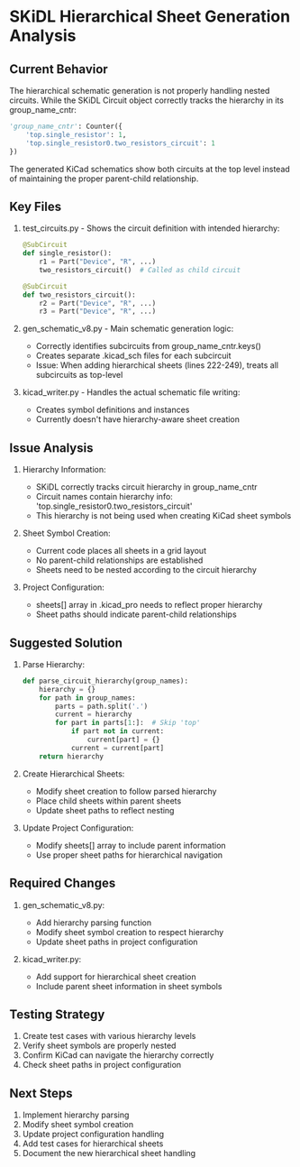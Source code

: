 # SKiDL Hierarchical Sheet Generation Analysis

## Current Behavior

The hierarchical schematic generation is not properly handling nested circuits. While the SKiDL Circuit object correctly tracks the hierarchy in its group_name_cntr:

```python
'group_name_cntr': Counter({
    'top.single_resistor': 1,
    'top.single_resistor0.two_resistors_circuit': 1
})
```

The generated KiCad schematics show both circuits at the top level instead of maintaining the proper parent-child relationship.

## Key Files

1. test_circuits.py - Shows the circuit definition with intended hierarchy:
   ```python
   @SubCircuit
   def single_resistor():
       r1 = Part("Device", "R", ...)
       two_resistors_circuit()  # Called as child circuit

   @SubCircuit
   def two_resistors_circuit():
       r2 = Part("Device", "R", ...)
       r3 = Part("Device", "R", ...)
   ```

2. gen_schematic_v8.py - Main schematic generation logic:
   - Correctly identifies subcircuits from group_name_cntr.keys()
   - Creates separate .kicad_sch files for each subcircuit
   - Issue: When adding hierarchical sheets (lines 222-249), treats all subcircuits as top-level

3. kicad_writer.py - Handles the actual schematic file writing:
   - Creates symbol definitions and instances
   - Currently doesn't have hierarchy-aware sheet creation

## Issue Analysis

1. Hierarchy Information:
   - SKiDL correctly tracks circuit hierarchy in group_name_cntr
   - Circuit names contain hierarchy info: 'top.single_resistor0.two_resistors_circuit'
   - This hierarchy is not being used when creating KiCad sheet symbols

2. Sheet Symbol Creation:
   - Current code places all sheets in a grid layout
   - No parent-child relationships are established
   - Sheets need to be nested according to the circuit hierarchy

3. Project Configuration:
   - sheets[] array in .kicad_pro needs to reflect proper hierarchy
   - Sheet paths should indicate parent-child relationships

## Suggested Solution

1. Parse Hierarchy:
   ```python
   def parse_circuit_hierarchy(group_names):
       hierarchy = {}
       for path in group_names:
           parts = path.split('.')
           current = hierarchy
           for part in parts[1:]:  # Skip 'top'
               if part not in current:
                   current[part] = {}
               current = current[part]
       return hierarchy
   ```

2. Create Hierarchical Sheets:
   - Modify sheet creation to follow parsed hierarchy
   - Place child sheets within parent sheets
   - Update sheet paths to reflect nesting

3. Update Project Configuration:
   - Modify sheets[] array to include parent information
   - Use proper sheet paths for hierarchical navigation

## Required Changes

1. gen_schematic_v8.py:
   - Add hierarchy parsing function
   - Modify sheet symbol creation to respect hierarchy
   - Update sheet paths in project configuration

2. kicad_writer.py:
   - Add support for hierarchical sheet creation
   - Include parent sheet information in sheet symbols

## Testing Strategy

1. Create test cases with various hierarchy levels
2. Verify sheet symbols are properly nested
3. Confirm KiCad can navigate the hierarchy correctly
4. Check sheet paths in project configuration

## Next Steps

1. Implement hierarchy parsing
2. Modify sheet symbol creation
3. Update project configuration handling
4. Add test cases for hierarchical sheets
5. Document the new hierarchical sheet handling

